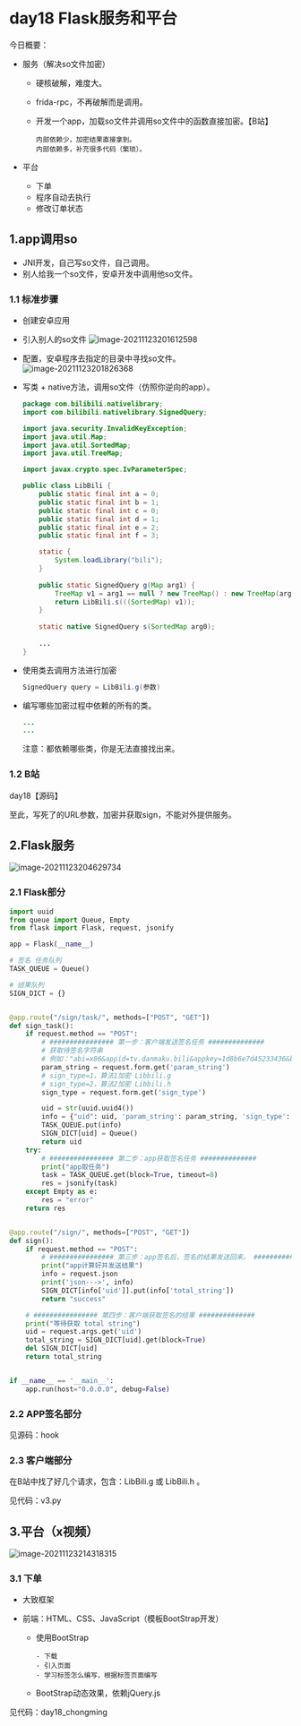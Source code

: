 # day18 Flask服务和平台

今日概要：

- 服务（解决so文件加密）

  - 硬核破解，难度大。

  - frida-rpc，不再破解而是调用。

  - 开发一个app，加载so文件并调用so文件中的函数直接加密。【B站】

    ```
    内部依赖少，加密结果直接拿到。
    内部依赖多，补充很多代码（繁琐）。
    ```

- 平台

  - 下单
  - 程序自动去执行
  - 修改订单状态



## 1.app调用so

- JNI开发，自己写so文件，自己调用。
- 别人给我一个so文件，安卓开发中调用他so文件。



### 1.1 标准步骤

- 创建安卓应用

- 引入别人的so文件
  ![image-20211123201612598](assets/image-20211123201612598-7669774.png)

- 配置，安卓程序去指定的目录中寻找so文件。
  ![image-20211123201826368](assets/image-20211123201826368.png)

- 写类 + native方法，调用so文件（仿照你逆向的app）。

  ```java
  package com.bilibili.nativelibrary;
  import com.bilibili.nativelibrary.SignedQuery;
  
  import java.security.InvalidKeyException;
  import java.util.Map;
  import java.util.SortedMap;
  import java.util.TreeMap;
  
  import javax.crypto.spec.IvParameterSpec;
  
  public class LibBili {
      public static final int a = 0;
      public static final int b = 1;
      public static final int c = 0;
      public static final int d = 1;
      public static final int e = 2;
      public static final int f = 3;
  
      static {
          System.loadLibrary("bili");
      }
  	
      public static SignedQuery g(Map arg1) {
          TreeMap v1 = arg1 == null ? new TreeMap() : new TreeMap(arg1);
          return LibBili.s(((SortedMap) v1));
      }
      
      static native SignedQuery s(SortedMap arg0);
      
      ...
  }
  ```

- 使用类去调用方法进行加密

  ```java
  SignedQuery query = LibBili.g(参数)
  ```

- 编写哪些加密过程中依赖的所有的类。

  ```java
  ...
  ...
  ```

  注意：都依赖哪些类，你是无法直接找出来。

  



### 1.2 B站

day18【源码】



至此，写死了的URL参数，加密并获取sign，不能对外提供服务。



## 2.Flask服务

![image-20211123204629734](assets/image-20211123204629734.png)



### 2.1 Flask部分

```python
import uuid
from queue import Queue, Empty
from flask import Flask, request, jsonify

app = Flask(__name__)

# 签名 任务队列
TASK_QUEUE = Queue()

# 结果队列
SIGN_DICT = {}


@app.route("/sign/task/", methods=["POST", "GET"])
def sign_task():
    if request.method == "POST":
        # ################ 第一步：客户端发送签名任务 ##############
        # 获取待签名字符串
        # 例如："abi=x86&appid=tv.danmaku.bili&appkey=1d8b6e7d45233436&brand=HUAWEI.."
        param_string = request.form.get('param_string')
        # sign_type=1，算法1加密 Libbili.g
        # sign_type=2，算法2加密 Libbili.h
        sign_type = request.form.get('sign_type')

        uid = str(uuid.uuid4())
        info = {"uid": uid, 'param_string': param_string, 'sign_type': sign_type}
        TASK_QUEUE.put(info)
        SIGN_DICT[uid] = Queue()
        return uid
    try:
        # ################ 第二步：app获取签名任务 ##############
        print("app取任务")
        task = TASK_QUEUE.get(block=True, timeout=8)
        res = jsonify(task)
    except Empty as e:
        res = "error"
    return res


@app.route("/sign/", methods=["POST", "GET"])
def sign():
    if request.method == "POST":
        # ################ 第三步：app签名后，签名的结果发送回来。 ##############
        print("app计算好并发送结果")
        info = request.json
        print('json--->', info)
        SIGN_DICT[info['uid']].put(info['total_string'])
        return "success"

    # ################ 第四步：客户端获取签名的结果 ##############
    print("等待获取 total string")
    uid = request.args.get('uid')
    total_string = SIGN_DICT[uid].get(block=True)
    del SIGN_DICT[uid]
    return total_string


if __name__ == '__main__':
    app.run(host="0.0.0.0", debug=False)
```



### 2.2 APP签名部分

见源码：hook



### 2.3 客户端部分

在B站中找了好几个请求，包含：LibBili.g 或 LibBili.h 。

见代码：v3.py



## 3.平台（x视频）

![image-20211123214318315](assets/image-20211123214318315.png)

### 3.1 下单

- 大致框架

- 前端：HTML、CSS、JavaScript（模板BootStrap开发）

  - 使用BootStrap

    ```
    - 下载
    - 引入页面
    - 学习标签怎么编写，根据标签页面编写
    ```

  - BootStrap动态效果，依赖jQuery.js 



见代码：day18_chongming










































